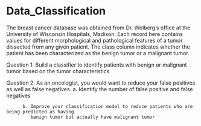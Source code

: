 # Data_Classification
The breast cancer database was obtained from Dr. Wolberg’s office at the University of Wisconsin
Hospitals, Madison. Each record here contains values for different morphological and pathological
features of a tumor dissected from any given patient. The class column indicates whether the patient
has been characterized as the benign tumor or a malignant tumor.

Question 1:​ Build a classifier to identify patients with benign or malignant tumor based on the tumor
characteristics

Question 2:​ As an oncologist, you would want to reduce your false positives as well as false
negatives.
          a. Identify the number of false positive and false negatives
         
          b. Improve your classification model to reduce patients who are being predicted as having
             benign tumor but actually have malignant tumor
